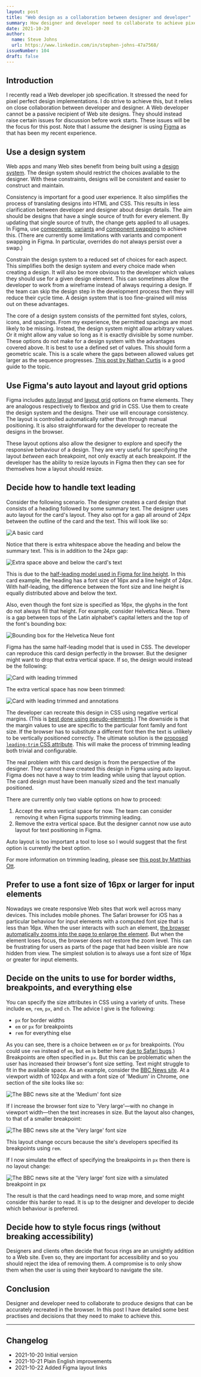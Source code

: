 ```yaml
---
layout: post
title: "Web design as a collaboration between designer and developer"
summary: How designer and developer need to collaborate to achieve pixel perfect Web sites
date: 2021-10-20
author:
  name: Steve Johns
  url: https://www.linkedin.com/in/stephen-johns-47a7568/
issueNumber: 104
draft: false
---
```


## Introduction

I recently read a Web developer job specification. It stressed the need for pixel perfect design implementations. I do strive to achieve this, but it relies on close collaboration between developer and designer. A Web developer cannot be a passive recipient of Web site designs. They should instead raise certain issues for discussion before work starts. These issues will be the focus for this post. Note that I assume the designer is using [Figma](https://www.figma.com) as that has been my recent experience.

## Use a design system

Web apps and many Web sites benefit from being built using a [design system](https://en.wikipedia.org/wiki/Design_system). The design system should restrict the choices available to the designer. With these constraints, designs will be consistent and easier to construct and maintain.

Consistency is important for a good user experience. It also simplifies the process of translating designs into HTML and CSS. This results in less clarification between developer and designer about design details. The aim should be designs that have a single source of truth for every element. By updating that single source of truth, the change gets applied to all usages. In Figma, use [components](https://help.figma.com/hc/en-us/articles/360038662654-Guide-to-Components-in-Figma), [variants](https://help.figma.com/hc/en-us/articles/360056440594-Create-and-use-variants) and [component swapping](https://help.figma.com/hc/en-us/articles/360039150413-Swap-components-and-instances) to achieve this. (There are currently some limitations with variants and component swapping in Figma. In particular, overrides do not always persist over a swap.)

Constrain the design system to a reduced set of choices for each aspect. This simplifies both the design system and every choice made when creating a design. It will also be more obvious to the developer which values they should use for a given design element. This can sometimes allow the developer to work from a wireframe instead of always requiring a design. If the team can skip the design step in the development process then they will reduce their cycle time. A design system that is too fine-grained will miss out on these advantages.

The core of a design system consists of the permitted font styles, colors, icons, and spacings. From my experience, the permitted spacings are most likely to be missing. Instead, the design system might allow arbitrary values. Or it might allow any value so long as it is exactly divisible by some number. These options do not make for a design system with the advantages covered above. It is best to use a defined set of values. This should form a geometric scale. This is a scale where the gaps between allowed values get larger as the sequence progresses. [This post by Nathan Curtis](https://medium.com/eightshapes-llc/space-in-design-systems-188bcbae0d62) is a good guide to the topic.

## Use Figma's auto layout and layout grid options

Figma includes [auto layout](https://help.figma.com/hc/en-us/articles/360040451373-Create-dynamic-designs-with-Auto-Layout) and [layout grid](https://help.figma.com/hc/en-us/articles/360039957934-Combine-Layout-Grids-and-Constraints) options on frame elements. They are analogous respectively to flexbox and grid in CSS. Use them to create the design system and the designs. Their use will encourage consistency. The layout is controlled automatically rather than through manual positioning. It is also straightforward for the developer to recreate the designs in the browser.

These layout options also allow the designer to explore and specify the responsive behaviour of a design. They are very useful for specifying the layout _between_ each breakpoint, not only exactly at each breakpoint. If the developer has the ability to resize layouts in Figma then they can see for themselves how a layout should resize.

## Decide how to handle text leading

Consider the following scenario. The designer creates a card design that consists of a heading followed by some summary text. The designer uses auto layout for the card's layout. They also opt for a gap all around of 24px between the outline of the card and the text. This will look like so:

![](/images/2021-10-20-web-design-as-a-collaboration-between-designer-and-developer/card-no-leading-trim-2x.png "A basic card")

Notice that there is extra whitespace above the heading and below the summary text. This is in addition to the 24px gap:

![](/images/2021-10-20-web-design-as-a-collaboration-between-designer-and-developer/card-no-leading-trim-with-arrows-2x.png "Extra space above and below the card's text")

This is due to the [half-leading model used in Figma for line height](https://www.figma.com/blog/line-height-changes/). In this card example, the heading has a font size of 16px and a line height of 24px. With half-leading, the difference between the font size and line height is equally distributed above and below the text.

Also, even though the font size is specified as 16px, the glyphs in the font do not always fill that height. For example, consider Helvetica Neue. There is a gap between tops of the Latin alphabet's capital letters and the top of the font's bounding box:

![](/images/2021-10-20-web-design-as-a-collaboration-between-designer-and-developer/foo-bar-2x.png "Bounding box for the Helvetica Neue font")

Figma has the same half-leading model that is used in CSS. The developer can reproduce this card design perfectly in the browser. But the designer might want to drop that extra vertical space. If so, the design would instead be the following:

![](/images/2021-10-20-web-design-as-a-collaboration-between-designer-and-developer/card-leading-trim-2x.png "Card with leading trimmed")

The extra vertical space has now been trimmed:

![](/images/2021-10-20-web-design-as-a-collaboration-between-designer-and-developer/card-leading-trim-with-markers-2x.png "Card with leading trimmed and annotations")

The developer can recreate this design in CSS using negative vertical margins. (This is [best done using pseudo-elements](https://gavinmcfarland.co.uk/thoughts/caveats-and-uses-for-leading-trim).) The downside is that the margin values to use are specific to the particular font family and font size. If the browser has to substitute a different font then the text is unlikely to be vertically positioned correctly. The ultimate solution is the [proposed `leading-trim` CSS attribute](https://css-tricks.com/leading-trim-the-future-of-digital-typesetting/#:~:text=leading-trim%20is%20a%20suggested%20new%20CSS%20property%20that,of%20the%20Inline%20Layout%20Module%20Level%203%20spec.). This will make the process of trimming leading both trivial and configurable.

The real problem with this card design is from the perspective of the designer. They cannot have created this design in Figma using auto layout. Figma does not have a way to trim leading while using that layout option. The card design must have been manually sized and the text manually positioned.

There are currently only two viable options on how to proceed:

1. Accept the extra vertical space for now. The team can consider removing it when Figma supports trimming leading.
2. Remove the extra vertical space. But the designer cannot now use auto layout for text positioning in Figma.

Auto layout is too important a tool to lose so I would suggest that the first option is currently the best option.

For more information on trimming leading, please see [this post by Matthias Ott](https://matthiasott.com/notes/the-thing-with-leading-in-css).

## Prefer to use a font size of 16px or larger for input elements

Nowadays we create responsive Web sites that work well across many devices. This includes mobile phones. The Safari browser for iOS has a particular behaviour for input elements with a computed font size that is less than 16px. When the user interacts with such an element, [the browser automatically zooms into the page to enlarge the element](https://stackoverflow.com/questions/2989263/disable-auto-zoom-in-input-text-tag-safari-on-iphone/6394497#6394497). But when the element loses focus, the browser does not restore the zoom level. This can be frustrating for users as parts of the page that had been visible are now hidden from view. The simplest solution is to always use a font size of 16px or greater for input elements.

## Decide on the units to use for border widths, breakpoints, and everything else

You can specify the size attributes in CSS using a variety of units. These include `em`, `rem`, `px`, and `ch`. The advice I give is the following:

- `px` for border widths
- `em` or `px` for breakpoints
- `rem` for everything else

As you can see, there is a choice between `em` or `px` for breakpoints. (You could use `rem` instead of `em`, but `em` is better here [due to Safari bugs](https://zellwk.com/blog/media-query-units/).) Breakpoints are often specified in `px`. But this can be problematic when the user has increased their browser's font size setting. Text might struggle to fit in the available space. As an example, consider the [BBC News site](https://www.bbc.co.uk/). At a viewport width of 1024px and with a font size of 'Medium' in Chrome, one section of the site looks like so:

![](/images/2021-10-20-web-design-as-a-collaboration-between-designer-and-developer/bbc-original-2x.png "The BBC news site at the 'Medium' font size")

If I increase the browser font size to 'Very large'—with no change in viewport width—then the text increases in size. But the layout also changes, to that of a smaller breakpoint:

![](/images/2021-10-20-web-design-as-a-collaboration-between-designer-and-developer/bbc-very-large-text-2x.png "The BBC news site at the 'Very large' font size")

This layout change occurs because the site's developers specified its breakpoints using `rem`.

If I now simulate the effect of specifying the breakpoints in `px` then there is no layout change:

![](/images/2021-10-20-web-design-as-a-collaboration-between-designer-and-developer/bbc-px-very-large-text-2x.png "The BBC news site at the 'Very large' font size with a simulated breakpoint in px")

The result is that the card headings need to wrap more, and some might consider this harder to read. It is up to the designer and developer to decide which behaviour is preferred.

## Decide how to style focus rings (without breaking accessibility)

Designers and clients often decide that focus rings are an unsightly addition to a Web site. Even so, they are important for accessibility and so you should reject the idea of removing them. A compromise is to only show them when the user is using their keyboard to navigate the site.

## Conclusion

Designer and developer need to collaborate to produce designs that can be accurately recreated in the browser. In this post I have detailed some best practises and decisions that they need to make to achieve this.

---

## Changelog

- 2021-10-20 Initial version
- 2021-10-21 Plain English improvements
- 2021-10-22 Added Figma layout links
